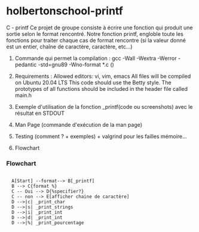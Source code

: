 # holbertonschool-printf
C - printf
Ce projet de groupe consiste à écrire une fonction qui produit une
sortie selon le format rencontré. Notre fonction printf, engloble toute les fonctions pour traiter chaque cas de format rencontre (si la valeur donné est un entier, chaîne de caractère, caractère, etc...)

1) Commande qui permet la compilation :
gcc -Wall -Wextra -Werror -pedantic -std=gnu89 -Wno-format *.c
()

2) Requirements :
Allowed editors: vi, vim, emacs
All  files will be compiled on Ubuntu 20.04 LTS
This code should use the Betty style.
The prototypes of all  functions should be included in the header file called main.h

3) Exemple d'utilisation de la fonction _printf(code ou screenshots) avec le résultat en STDOUT

4) Man Page (commande d'exécution de la man page)

5) Testing (comment ? + exemples) + valgrind pour les failles mémoire...

6) Flowchart


### Flowchart
```mermaid

  A[Start] --format--> B[_printf]
  B --> C{format %}
  C -- Oui --> D{%specifier?}
  C -- non --> E[afficher chaine de caractère]
  D -->|c| _print_char
  D -->|s| _print_strings
  D -->|i| _print_int
  D -->|d| _print_int
  D -->|%| _print_pourcentage
